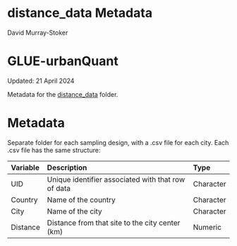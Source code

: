 distance\_data Metadata
================
David Murray-Stoker

# GLUE-urbanQuant

Updated: 21 April 2024

Metadata for the [distance_data](https://github.com/dmurraystoker/GLUE-urbanQuant/tree/main/data/distance_data) folder.

# Metadata

Separate folder for each sampling design, with a .csv file for each city. Each .csv file has the same structure:

| Variable   | Description                                             | Type      | 
|:-----------|:--------------------------------------------------------|:----------|
| UID | Unique identifier associated with that row of data | Character |
| Country | Name of the country | Character |
| City | Name of the city | Character |
| Distance | Distance from that site to the city center (km) | Numeric |
